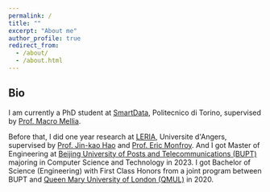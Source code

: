 ```yaml
---
permalink: /
title: ""
excerpt: "About me"
author_profile: true
redirect_from: 
  - /about/
  - /about.html
---
```


## Bio
I am currently a PhD student at [SmartData](https://smartdata.polito.it/), Politecnico di Torino, supervised by [Prof. Macro Mellia](https://www.telematica.polito.it/member/marco-mellia/). 

Before that, I did one year research at [LERIA](https://leria.univ-angers.fr/), Universite d'Angers, supervised by [Prof. Jin-kao Hao](https://leria-info.univ-angers.fr/~jinkao.hao/) and [Prof. Eric Monfroy](https://www.univ-angers.fr/fr/acces-directs/annuaire-2/m/o/uduser-e-monfroy-fr.html). And I got Master of Engineering at [Beijing University of Posts and Telecommunications (BUPT)](https://en.wikipedia.org/wiki/Beijing_University_of_Posts_and_Telecommunications) majoring in Computer Science and Technology in 2023. I got Bachelor of Science (Engineering) with First Class Honors from a joint program between BUPT and [Queen Mary University of London (QMUL)](https://www.qmul.ac.uk/) in 2020.
